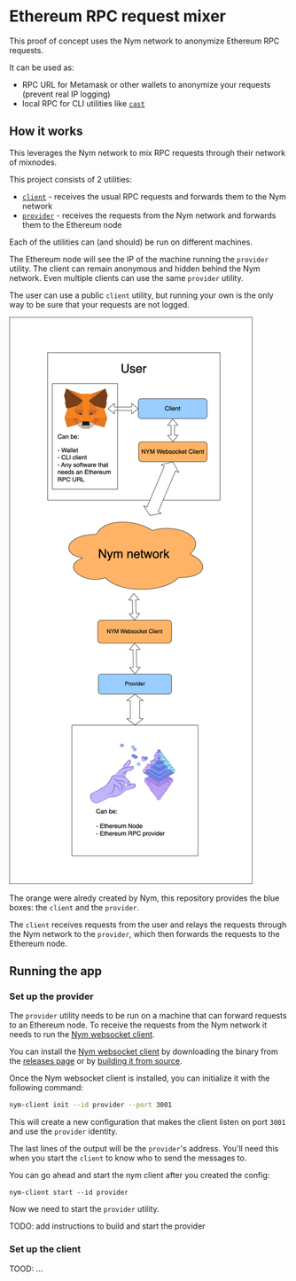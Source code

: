 # Ethereum RPC request mixer

This proof of concept uses the Nym network to anonymize Ethereum RPC requests.

It can be used as:

- RPC URL for Metamask or other wallets to anonymize your requests (prevent real IP logging)
- local RPC for CLI utilities like [`cast`](https://book.getfoundry.sh/cast/)

## How it works

This leverages the Nym network to mix RPC requests through their network of mixnodes.

This project consists of 2 utilities:

- [`client`](client/) - receives the usual RPC requests and forwards them to the Nym network
- [`provider`](provider/) - receives the requests from the Nym network and forwards them to the Ethereum node

Each of the utilities can (and should) be run on different machines.

The Ethereum node will see the IP of the machine running the `provider` utility. The client can remain anonymous and hidden behind the Nym network. Even multiple clients can use the same `provider` utility.

The user can use a public `client` utility, but running your own is the only way to be sure that your requests are not logged.

![Diagram](static/diagram.png)

The orange were alredy created by Nym, this repository provides the blue boxes: the `client` and the `provider`.

The `client` receives requests from the user and relays the requests through the Nym network to the `provider`, which then forwards the requests to the Ethereum node.

## Running the app

### Set up the provider

The `provider` utility needs to be run on a machine that can forward requests to an Ethereum node. To receive the requests from the Nym network it needs to run the [Nym websocket client](https://nymtech.net/docs/stable/integrations/websocket-client).

You can install the [Nym websocket client](https://nymtech.net/docs/stable/integrations/websocket-client) by downloading the binary from the [releases page](https://github.com/nymtech/nym/releases) or by [building it from source](https://nymtech.net/docs/stable/run-nym-nodes/build-nym).

Once the Nym websocket client is installed, you can initialize it with the following command:

```bash
nym-client init --id provider --port 3001
```

This will create a new configuration that makes the client listen on port `3001` and use the `provider` identity.

The last lines of the output will be the `provider`'s address. You'll need this when you start the `client` to know who to send the messages to.

You can go ahead and start the nym client after you created the config:

```
nym-client start --id provider
```

Now we need to start the `provider` utility.

TODO: add instructions to build and start the provider

### Set up the client

TOOD: ...